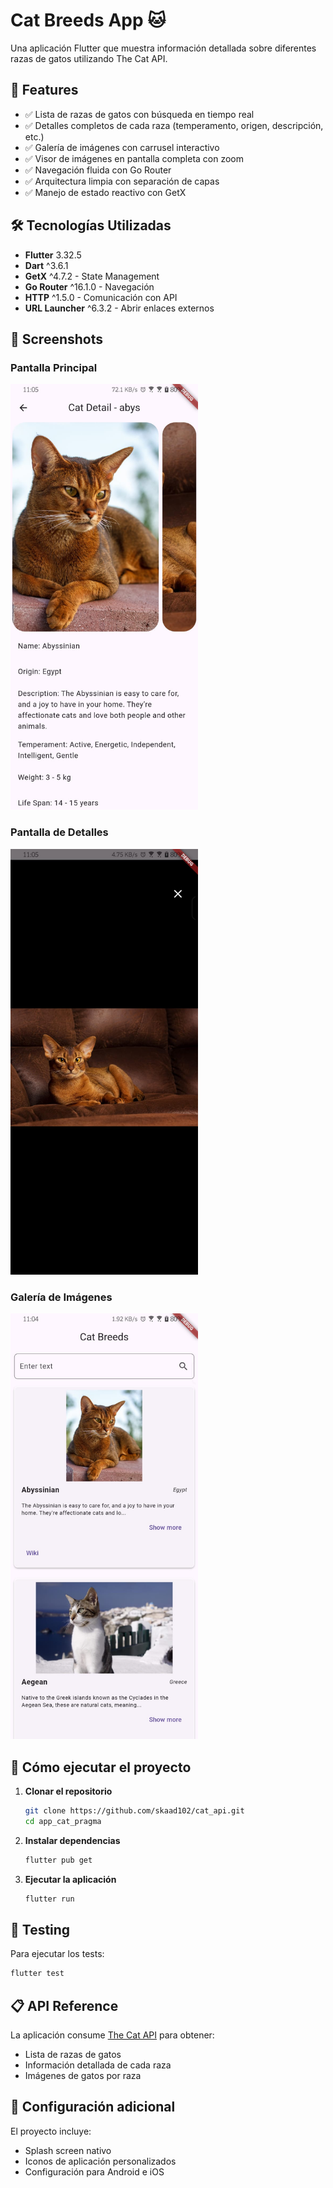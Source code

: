 # Cat Breeds App 🐱

Una aplicación Flutter que muestra información detallada sobre diferentes razas de gatos utilizando The Cat API.

## 📱 Features

- ✅ Lista de razas de gatos con búsqueda en tiempo real
- ✅ Detalles completos de cada raza (temperamento, origen, descripción, etc.)
- ✅ Galería de imágenes con carrusel interactivo
- ✅ Visor de imágenes en pantalla completa con zoom
- ✅ Navegación fluida con Go Router
- ✅ Arquitectura limpia con separación de capas
- ✅ Manejo de estado reactivo con GetX

## 🛠 Tecnologías Utilizadas

- **Flutter** 3.32.5
- **Dart** ^3.6.1
- **GetX** ^4.7.2 - State Management
- **Go Router** ^16.1.0 - Navegación
- **HTTP** ^1.5.0 - Comunicación con API
- **URL Launcher** ^6.3.2 - Abrir enlaces externos


## 📸 Screenshots

### Pantalla Principal
<img src="assets/screenshot/img1.jpeg" width="300" alt="Lista de razas con búsqueda">

### Pantalla de Detalles
<img src="assets/screenshot/img2.jpeg" width="300" alt="Detalles de la raza">

### Galería de Imágenes
<img src="assets/screenshot/img3.jpeg" width="300" alt="Carrusel de imágenes">

## 🚀 Cómo ejecutar el proyecto

1. **Clonar el repositorio**
   ```bash
   git clone https://github.com/skaad102/cat_api.git
   cd app_cat_pragma
   ```

2. **Instalar dependencias**
   ```bash
   flutter pub get
   ```

3. **Ejecutar la aplicación**
   ```bash
   flutter run
   ```

## 🧪 Testing

Para ejecutar los tests:
```bash
flutter test
```

## 📋 API Reference

La aplicación consume [The Cat API](https://thecatapi.com/) para obtener:
- Lista de razas de gatos
- Información detallada de cada raza
- Imágenes de gatos por raza

## 🔧 Configuración adicional

El proyecto incluye:
- Splash screen nativo
- Iconos de aplicación personalizados
- Configuración para Android e iOS
